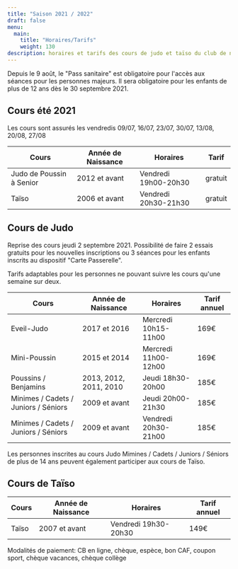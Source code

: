 ```yaml
---
title: "Saison 2021 / 2022"
draft: false
menu:
  main:
    title: "Horaires/Tarifs"
    weight: 130
description: horaires et tarifs des cours de judo et taïso du club de neuville sur sarthe
---
```


Depuis le 9 août, le "Pass sanitaire" est obligatoire pour l'accès aux séances pour les personnes
majeurs. Il sera obligatoire pour les enfants de plus de 12 ans dès le 30 septembre
2021.

## Cours été 2021

Les cours sont assurés les vendredis 09/07, 16/07, 23/07, 30/07, 13/08, 20/08, 27/08

| Cours                    | Année de Naissance | Horaires             | Tarif   |
|--------------------------|--------------------|----------------------|---------|
| Judo de Poussin à Senior | 2012 et avant      | Vendredi 19h00-20h30 | gratuit |
| Taïso                    | 2006 et avant      | Vendredi 20h30-21h30 | gratuit |



## Cours de Judo 
Reprise des cours jeudi 2 septembre 2021. Possibilité de faire 2 essais gratuits pour les nouvelles inscriptions ou 3 séances pour les enfants inscrits au dispositif "Carte Passerelle".

Tarifs adaptables pour les personnes ne pouvant suivre les cours qu'une semaine sur deux.

| Cours                                | Année de Naissance     | Horaires             | Tarif annuel |
|--------------------------------------|------------------------|----------------------|--------------|
| Eveil-Judo                           | 2017 et 2016           | Mercredi 10h15-11h00 | 169€         |
| Mini-Poussin                         | 2015 et 2014           | Mercredi 11h00-12h00 | 169€         |
| Poussins / Benjamins                 | 2013, 2012, 2011, 2010 | Jeudi 18h30-20h00    | 185€         |
| Minimes / Cadets / Juniors / Séniors | 2009 et avant          | Jeudi 20h00-21h30    | 185€         |
| Minimes / Cadets / Juniors / Séniors | 2009 et avant          | Vendredi 20h30-21h00  | 185€         |

Les personnes inscrites au cours Judo Mimines / Cadets / Juniors / Séniors de
plus de 14 ans peuvent également participer aux cours de Taïso.

##  Cours de Taïso

| Cours | Année de Naissance | Horaires             | Tarif annuel |
|-------|--------------------|----------------------|--------------|
| Taïso | 2007 et avant      | Vendredi 19h30-20h30 | 149€         |


Modalités de paiement: CB en ligne, chèque, espèce, bon CAF, coupon sport, chèque vacances, chèque collège
